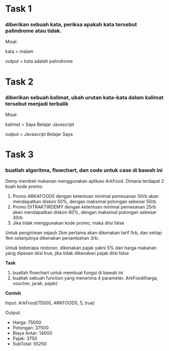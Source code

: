# Task 1
### diberikan sebuah kata, periksa apakah kata tersebut palindrome atau tidak.
Misal:

kata = malam

output = kata adalah palindrome

# Task 2
### diberikan sebuah kalimat, ubah urutan kata-kata dalam kalimat tersebut menjadi terbalik
Misal:

kalimat = Saya Belajar Javascript

output = Javascript Belajar Saya

# Task 3
### buatlah algoritma, flowchart, dan code untuk case di bawah ini
Demy membeli makanan menggunakan aplikasi ArkFood. Dimana terdapat 2 buah kode promo:
1. Promo ARKAFOOD5 dengan ketentuan minimal pemesanan 50rb akan mendapatkan diskon 50%, dengan maksimal potongan sebesar 50rb
2. Promo DITRAKTIRDEMY dengan ketentuan minimal pemesanan 25rb akan mendapatkan diskon 60%, dengan maksimal potongan sebesar 30rb
3. Jika tidak menggunakan kode promo, maka diisi false

Untuk pengiriman sejauh 2km pertama akan dikenakan tarif 5rb, dan setiap 1km selanjutnya dikenakan penambahan 3rb.

Untuk beberapa restoran, dikenakan pajak yakni 5% dari harga makanan yang dipesan diisi true, jika tidak dikenakan pajak diisi false

**Task**

1. buatlah flowchart untuk membuat fungsi di bawah ini
2. buatlah sebuah function yang menerima 4 parameter. ArkFood(harga, voucher, jarak, pajak)

**Contoh**

Input: ArkFood(75000, ARKFOOD5, 5, true)

Output:
- Harga: 75000
- Potongan: 37500
- Biaya Antar: 14000
- Pajak: 3750
- SubTotal: 55250
